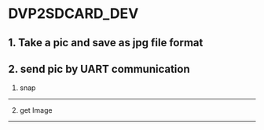 DVP2SDCARD_DEV
=======================================
## 1. Take a pic and save as jpg file format
## 2. send pic by UART communication
1. snap
------------------
2. get Image
------------------